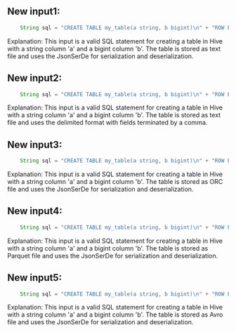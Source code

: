 ## New input1:
```java
    String sql = "CREATE TABLE my_table(a string, b bigint)\n" + "ROW FORMAT SERDE 'org.apache.hadoop.hive.serde2.JsonSerDe'\n" + "STORED AS TEXTFILE";
```
Explanation: This input is a valid SQL statement for creating a table in Hive with a string column 'a' and a bigint column 'b'. The table is stored as text file and uses the JsonSerDe for serialization and deserialization.

## New input2:
```java
    String sql = "CREATE TABLE my_table(a string, b bigint)\n" + "ROW FORMAT DELIMITED FIELDS TERMINATED BY ','\n" + "STORED AS TEXTFILE";
```
Explanation: This input is a valid SQL statement for creating a table in Hive with a string column 'a' and a bigint column 'b'. The table is stored as text file and uses the delimited format with fields terminated by a comma.

## New input3:
```java
    String sql = "CREATE TABLE my_table(a string, b bigint)\n" + "ROW FORMAT SERDE 'org.apache.hadoop.hive.serde2.JsonSerDe'\n" + "STORED AS ORC";
```
Explanation: This input is a valid SQL statement for creating a table in Hive with a string column 'a' and a bigint column 'b'. The table is stored as ORC file and uses the JsonSerDe for serialization and deserialization.

## New input4:
```java
    String sql = "CREATE TABLE my_table(a string, b bigint)\n" + "ROW FORMAT SERDE 'org.apache.hadoop.hive.serde2.JsonSerDe'\n" + "STORED AS PARQUET";
```
Explanation: This input is a valid SQL statement for creating a table in Hive with a string column 'a' and a bigint column 'b'. The table is stored as Parquet file and uses the JsonSerDe for serialization and deserialization.

## New input5:
```java
    String sql = "CREATE TABLE my_table(a string, b bigint)\n" + "ROW FORMAT SERDE 'org.apache.hadoop.hive.serde2.JsonSerDe'\n" + "STORED AS AVRO";
```
Explanation: This input is a valid SQL statement for creating a table in Hive with a string column 'a' and a bigint column 'b'. The table is stored as Avro file and uses the JsonSerDe for serialization and deserialization.
